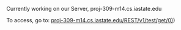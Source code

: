 Currently working on our Server, proj-309-m14.cs.iastate.edu

To access, go to: [proj-309-m14.cs.iastate.edu/REST/v1/test/get/0)](http://proj-309-m14.cs.iastate.edu/REST/v1/test/get/0))
